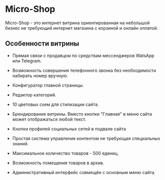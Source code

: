 # Micro-Shop #

Micro-Shop - это интернет витрина ориентированная на небольшой бизнес не требующий интернет магазина с корзиной и онлайн оплатой.

## Особенности витрины ##

* Прямая связи с продавцом по средствам мессенджеров WatsApp или Telegram.

* Возможность совершения телефонного звонка без необходимости набирать номер вручную.

* Конфигуратор главной страницы.

* Редактор категорий.

* 10 цветовых схем для стилизации сайта.

* Брендирование витрины. Вместо кнопки "Главная" в меню сайта может отображаться любой текст.

* Кнопки профилей социальных сетей в подвале сайта

* Простая система управления контентом не требующая специальных знаний.

* Максимальное количество товаров - 500 едениц.

* Возможность помещения товаров в архив.

* Административный интерфейс совмещён с основным меню сайта
